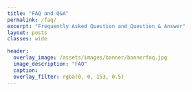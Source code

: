 ```yaml
---
title: "FAQ and Q&A"
permalink: /faq/
excerpt: "Frequently Asked Question and Question & Answer"
layout: posts
classes: wide

header:
  overlay_image: /assets/images/banner/bannerfaq.jpg  
  image_description: "FAQ"
  caption: 
  overlay_filter: rgba(0, 0, 153, 0.5)
---
```

